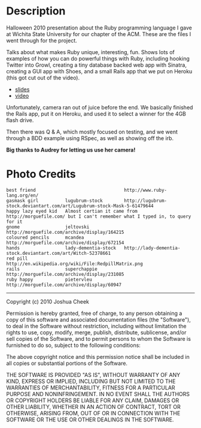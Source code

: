 Description
===========

Halloween 2010 presentation about the Ruby programming language I gave at Wichita State University for our chapter of the ACM. These are the files I went through for the project.

Talks about what makes Ruby unique, interesting, fun. Shows lots of examples of how you can do powerful things with Ruby, including hooking Twitter into Growl, creating a tiny database backed web app with Sinatra, creating a GUI app with Shoes, and a small Rails app that we put on Heroku (this got cut out of the video).

* [slides](http://www.scribd.com/doc/40473667/Slides-for-Night-Of-The-Living-Ruby)
* [video](http://vimeo.com/channels/nightofthelivingruby)

Unfortunately, camera ran out of juice before the end. We basically finished the Rails app, put it on Heroku, and used it to select a winner for the 4GB flash drive.

Then there was Q & A, which mostly focused on testing, and we went through a BDD example using RSpec, as well as showing off the irb.

**Big thanks to Audrey for letting us use her camera!**


Photo Credits
=============

    best friend                                 http://www.ruby-lang.org/en/
    gasmask girl          lugubrum-stock        http://lugubrum-stock.deviantart.com/art/Lugubrum-stock-Mask-5-61479644
    happy lazy eyed kid   Almost certian it came from http://morguefile.com/ but I can't remember what I typed in, to query for it
    gnome                 jeltovski             http://morguefile.com/archive/display/164215
    coloured pencils      mcandea               http://morguefile.com/archive/display/672154
    hands                 lady-dementia-stock   http://lady-dementia-stock.deviantart.com/art/Witch-52378661
    red pill                                    http://en.wikipedia.org/wiki/File:RedpillMatrix.png
    rails                 superchappie          http://morguefile.com/archive/display/231085
    ruby happy            pietervleu            http://morguefile.com/archive/display/60947

---------------------------------------

Copyright (c) 2010 Joshua Cheek

 Permission is hereby granted, free of charge, to any person obtaining a copy
 of this software and associated documentation files (the "Software"), to deal
 in the Software without restriction, including without limitation the rights
 to use, copy, modify, merge, publish, distribute, sublicense, and/or sell
 copies of the Software, and to permit persons to whom the Software is
 furnished to do so, subject to the following conditions:

 The above copyright notice and this permission notice shall be included in
 all copies or substantial portions of the Software.

 THE SOFTWARE IS PROVIDED "AS IS", WITHOUT WARRANTY OF ANY KIND, EXPRESS OR
 IMPLIED, INCLUDING BUT NOT LIMITED TO THE WARRANTIES OF MERCHANTABILITY,
 FITNESS FOR A PARTICULAR PURPOSE AND NONINFRINGEMENT. IN NO EVENT SHALL THE
 AUTHORS OR COPYRIGHT HOLDERS BE LIABLE FOR ANY CLAIM, DAMAGES OR OTHER
 LIABILITY, WHETHER IN AN ACTION OF CONTRACT, TORT OR OTHERWISE, ARISING FROM,
 OUT OF OR IN CONNECTION WITH THE SOFTWARE OR THE USE OR OTHER DEALINGS IN
 THE SOFTWARE.
